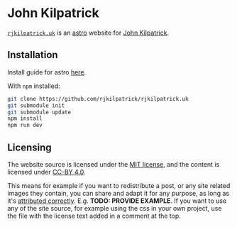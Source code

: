 # John Kilpatrick

[`rjkilpatrick.uk`](https://rjkilpatrick.uk) is an [astro](//astro.build/) website for [John Kilpatrick](https://github.com/rjkilpatrick).

## Installation

Install guide for astro [here](https://jekyllrb.com/docs/installation/).

With `npm` installed:

```sh
git clone https://github.com/rjkilpatrick/rjkilpatrick.uk
git submodule init
git submodule update
npm install
npm run dev
```

## Licensing

The website source is licensed under the [MIT license](./LICENSE), and the content is licensed under [CC-BY 4.0](https://creativecommons.org/licenses/by/4.0/).

This means for example if you want to redistribute a post, or any site related images they contain, you can share and adapt it for any purpose, as long as it's [attributed correctly](https://wiki.creativecommons.org/wiki/Best_practices_for_attribution).
E.g. **TODO: PROVIDE EXAMPLE**.
If you want to use any of the site source, for example using the css in your own project, use the file with the license text added in a comment at the top.
